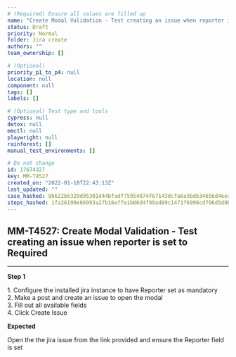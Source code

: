 ```yaml
---
# (Required) Ensure all values are filled up
name: "Create Modal Validation - Test creating an issue when reporter is set to Required"
status: Draft
priority: Normal
folder: Jira create
authors: ""
team_ownership: []

# (Optional)
priority_p1_to_p4: null
location: null
component: null
tags: []
labels: []

# (Optional) Test type and tools
cypress: null
detox: null
mmctl: null
playwright: null
rainforest: []
manual_test_environments: []

# Do not change
id: 17674327
key: MM-T4527
created_on: "2022-01-18T22:43:13Z"
last_updated: ""
case_hashed: 9b622b6320d95301d44bfadf75954074f67143dcfa6a3bdb34656d4eea96a20723a51d8aba6e871b995f4ea371d40756
steps_hashed: 1fa26199e86993a27b16effe1b06d4f99ad89c1471f6998cd796d5d0bbf22fce8b2fcfaebf90989c15859b3af40f8eb6
---
```


<!-- (Auto-generated) Based on frontmatter's "key" and "name" -->

## MM-T4527: Create Modal Validation - Test creating an issue when reporter is set to Required

---

**Step 1**

1\. Configure the installed jira instance to have Reporter set as mandatory\
2\. Make a post and create an issue to open the modal\
3\. Fill out all available fields\
4\. Click Create Issue

**Expected**

Open the the jira issue from the link provided and ensure the Reporter field is set

